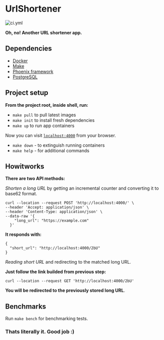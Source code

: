 # UrlShortener

![ci.yml][link-ci]

**Oh, no! Another URL shortener app.**

## Dependencies

* [Docker][link-docker]
* [Make][link-make]
* [Phoenix framework][link-phx]
* [PostgreSQL][link-pgsql]

## Project setup

**From the project root, inside shell, run:**

- `make pull` to pull latest images
- `make init` to install fresh dependencies
- `make up` to run app containers

Now you can visit [`localhost:4000`](http://localhost:4000) from your browser.

* `make down` - to extinguish running containers
* `make help` - for additional commands

## Howitworks

**There are two API methods:**

_Shorten a long URL_ by getting an incremental counter and converting it to base62 format.

   ```
   curl --location --request POST 'http://localhost:4000/' \
   --header 'Accept: application/json' \
   --header 'Content-Type: application/json' \
   --data-raw '{
       "long_url": "https://example.com"
     }'
   ```
   
   **It responds with:**
   
   ```
   {
     "short_url": "http://localhost:4000/2bU"
   }
   ```

_Reading short URL_ and redirecting to the matched long URL.

   **Just follow the link builded from previous step:**

   ```
   curl --location --request GET 'http://localhost:4000/2bU'
   ```

   **You will be redirected to the previously stored long URL**.

## Benchmarks

Run `make bench` for benchmarking tests.

### Thats literally it. Good job :)

[link-ci]: https://github.com/shirokovnv/url_shortener/actions/workflows/ci.yml/badge.svg
[link-phx]: https://www.phoenixframework.org/
[link-pgsql]: https://www.postgresql.org/
[link-docker]: https://www.docker.com/
[link-make]: https://www.gnu.org/software/make/manual/make.html
